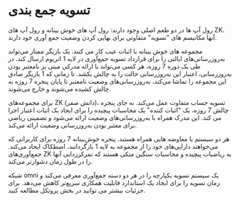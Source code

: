 # تسویه جمع بندی

رول آپ ها در دو طعم اصلی وجود دارند: رول آپ های خوش بینانه و رول آپ های ZK. آنها مکانیسم های "تسویه" متفاوتی برای نهایی کردن وضعیت جمع آوری خود دارند.

مجموعه های خوش بینانه با اثبات عیب کار می کنند. یک بازیگر ممتاز می‌تواند به‌روزرسانی‌های ایالتی را برای قرارداد تسویه جمع‌آوری در لایه 1 اتریوم ارسال کند. در طی یک دوره 7 روزه، هر کسی می‌تواند با ارائه مدرکی مبنی بر نامعتبر بودن به‌روزرسانی، اعتبار این به‌روزرسانی حالت را به چالش بکشد. تا زمانی که 1 بازیگر صادق این مجموعه را تماشا می‌کند، به‌روزرسانی‌های وضعیت نامعتبر تا پایان پنجره 7 روزه به چالش کشیده می‌شوند و خارج می‌شوند.

برای مجموعه‌های ZK (دانش صفر)، تسویه حساب متفاوت عمل می‌کند. به جای پنجره چالش 7 روزه، یک "اثبات کننده" یک محاسبات پیچیده را برای ایجاد یک اثبات اعتبار اجرا می کند. این مدرک همراه با به‌روزرسانی‌های وضعیت ارائه می‌شود و تضمینی ریاضی برای معتبر بودن به‌روزرسانی وضعیت ارائه می‌کند.

هر دو سیستم با معاوضه هایی همراه هستند. پنجره خوش‌بینانه 7 روزه برای کاربرانی که می‌خواهند دارایی‌های خود را از مجموعه به لایه 1 بازگردانند، اصطکاک ایجاد می‌کند. جمع‌آوری‌های ZK به ریاضیات پیچیده و محاسبات سنگین متکی هستند که تمرکززدایی آنها را در طول زمان دشوارتر می‌کند.

شبکه omni یک سیستم تسویه یکپارچه را در هر دو دسته جمع‌آوری معرفی می‌کند و زمان تسویه را برای ایجاد یک استاندارد قابلیت همکاری سریع‌تر کاهش می‌دهد. برای جزئیات بیشتر می توانید در بخش پروتکل مطالعه کنید.
